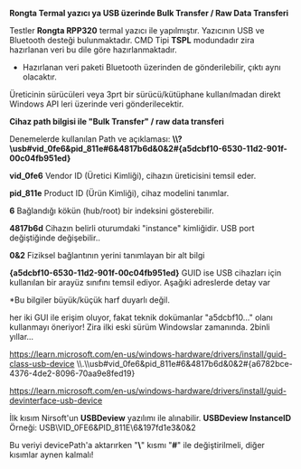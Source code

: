 **Rongta Termal yazıcı ya USB üzerinde Bulk Transfer / Raw Data Transferi**

Testler **Rongta RPP320** termal yazıcı ile yapılmıştır. Yazıcının USB ve Bluetooth desteği bulunmaktadır.
CMD Tipi **TSPL** modundadır zira hazırlanan veri bu dile göre hazırlanmaktadır.
* Hazırlanan veri paketi Bluetooth üzerinden de gönderilebilir, çıktı aynı olacaktır.

Üreticinin sürücüleri veya 3prt bir sürücü/kütüphane kullanılmadan direkt Windows API leri üzerinde veri gönderilecektir.

**Cihaz path bilgisi ile "Bulk Transfer" / raw data transferi**

Denemelerde kullanılan Path ve açıklaması:  **\\\\?\usb#vid_0fe6&pid_811e#6&4817b6d&0&2#{a5dcbf10-6530-11d2-901f-00c04fb951ed}**

**vid_0fe6**  Vendor ID (Üretici Kimliği), cihazın üreticisini temsil eder.

**pid_811e**  Product ID (Ürün Kimliği), cihaz modelini tanımlar.

**6**  Bağlandığı kökün (hub/root) bir indeksini gösterebilir.

**4817b6d**  Cihazın belirli oturumdaki "instance" kimliğidir. USB port değiştiğinde değişebilir..

**0&2**  Fiziksel bağlantının yerini tanımlayan bir alt bilgi

**{a5dcbf10-6530-11d2-901f-00c04fb951ed}**
GUID ise USB cihazları için kullanılan bir arayüz sınıfını temsil ediyor. 
Aşağıki adreslerde detay var

*Bu bilgiler büyük/küçük harf duyarlı değil.

her iki GUI ile erişim oluyor, fakat teknik dokümanlar
"a5dcbf10..." olanı kullanmayı öneriyor! Zira ilki eski sürüm Windowslar zamanında. 2binli yıllar...

https://learn.microsoft.com/en-us/windows-hardware/drivers/install/guid-class-usb-device
\\\\.\\\\usb#vid_0fe6&pid_811e#6&4817b6d&0&2#{a6782bce-4376-4de2-8096-70aa9e8fed19}

https://learn.microsoft.com/en-us/windows-hardware/drivers/install/guid-devinterface-usb-device

İlk kısım Nirsoft'un **USBDeview** yazılımı ile alınabilir.
**USBDeview InstanceID** Örneği: USB\VID_0FE6&PID_811E\6&197fd1e3&0&2

Bu veriyi devicePath'a aktarırken "**\\**" kısmı "**#**" ile değiştirilmeli, diğer kısımlar aynen kalmalı!
